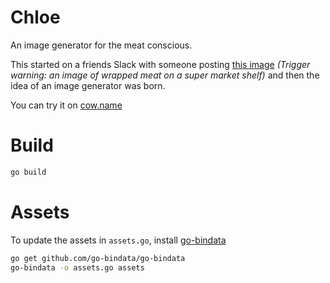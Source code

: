 # Chloe

An image generator for the meat conscious.

This started on a friends Slack with someone posting [this image](https://i.redd.it/mfztzrcfct131.jpg)
*(Trigger warning: an image of wrapped meat on a super market shelf)* and then the idea of an image generator
was born.

You can try it on [cow.name](https://cow.name)

# Build

```bash
go build
```

# Assets

To update the assets in `assets.go`, install [go-bindata](https://github.com/go-bindata/go-bindata)

```bash
go get github.com/go-bindata/go-bindata
go-bindata -o assets.go assets
```